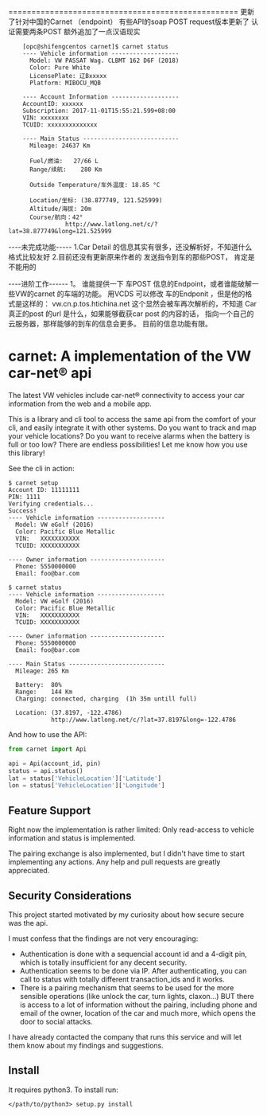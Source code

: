 ==================================================
更新了针对中国的Carnet （endpoint）
有些API的soap POST request版本更新了
认证需要两条POST
额外追加了一点汉语现实

        [opc@shifengcentos carnet]$ carnet status
        ---- Vehicle information -------------------
          Model: VW PASSAT Wag. CLBMT 162 D6F (2018)
          Color: Pure White
          LicensePlate: 辽Bxxxxx
          Platform: MIBOCU_MQB

        ---- Account Information -------------------
        AccountID: xxxxxx
        Subscription: 2017-11-01T15:55:21.599+08:00
        VIN: xxxxxxxx
        TCUID: xxxxxxxxxxxxxx

        ---- Main Status ---------------------------
          Mileage: 24637 Km

          Fuel/燃油:   27/66 L
          Range/续航:    280 Km

          Outside Temperature/车外温度: 18.85 °C

          Location/坐标: (38.877749, 121.525999)
          Altitude/海拔: 20m
          Course/航向：42°
                    http://www.latlong.net/c/?lat=38.877749&long=121.525999


----未完成功能-----
1.Car Detail 的信息其实有很多，还没解析好，不知道什么格式比较友好
2.目前还没有更新原来作者的 发送指令到车的那些POST， 肯定是不能用的

----进阶工作------
1。 谁能提供一下 车POST 信息的Endpoint，或者谁能破解一些VW的carnet 的车端的功能。
 用VCDS 可以修改 车的Endponit ，但是他的格式是这样的：
    vw.cn.p.tos.htichina.net
 这个显然会被车再次解析的，不知道 Car 真正的post 的url 是什么，如果能够截获car post 的内容的话，
 指向一个自己的云服务器，那样能够的到车的信息会更多。
 目前的信息功能有限。





carnet: A implementation of the VW car-net® api
==================================================

The latest VW vehicles include car-net® connectivity
to access your car information from the web and
a mobile app.

This is a library and cli tool to access the
same api from the comfort of your cli, and easily
integrate it with other systems. Do you want to
track and map your vehicle locations? Do you want
to receive alarms when the battery is full or too
low? There are endless possibilities! Let me know
how you use this library!

See the cli in action:

```
$ carnet setup
Account ID: 11111111
PIN: 1111
Verifying credentials...
Success!
---- Vehicle information -------------------
  Model: VW eGolf (2016)
  Color: Pacific Blue Metallic
  VIN:   XXXXXXXXXXX
  TCUID: XXXXXXXXXXX

---- Owner information ---------------------
  Phone: 5550000000
  Email: foo@bar.com

$ carnet status
---- Vehicle information -------------------
  Model: VW eGolf (2016)
  Color: Pacific Blue Metallic
  VIN:   XXXXXXXXXXX
  TCUID: XXXXXXXXXXX

---- Owner information ---------------------
  Phone: 5550000000
  Email: foo@bar.com

---- Main Status ---------------------------
  Mileage: 265 Km

  Battery:  80%
  Range:    144 Km
  Charging: connected, charging  (1h 35m untill full)

  Location: (37.8197, -122.4786)
            http://www.latlong.net/c/?lat=37.8197&long=-122.4786
```

And how to use the API:

```python
from carnet import Api

api = Api(account_id, pin)
status = api.status()
lat = status['VehicleLocation']['Latitude']
lon = status['VehicleLocation']['Longitude']
```

Feature Support
---------------

Right now the implementation is rather limited:
Only read-access to vehicle information and status
is implemented.

The pairing exchange is also implemented, but
I didn't have time to start implementing any
actions. Any help and pull requests are greatly
appreciated.

Security Considerations
-----------------------

This project started motivated by my curiosity
about how secure secure was the api.

I must confess that the findings are not very
encouraging:
- Authentication is done with a sequencial account
  id and a 4-digit pin, which is totally insufficient
  for any decent security.
- Authentication seems to be done via IP. After
  authenticating, you can call to status with
  totally different transaction_ids and it works.
- There is a pairing mechanism that seems to
  be used for the more sensible operations (like
  unlock the car, turn lights, claxon...) BUT
  there is access to a lot of information
  without the pairing, including phone and
  email of the owner, location of the car and
  much more, which opens the door to social
  attacks.

I have already contacted the company that runs
this service and will let them know about my
findings and suggestions.

Install
-------

It requires python3. To install run:

```
</path/to/python3> setup.py install
```


